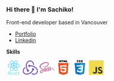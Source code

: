 ### Hi there 👋 I'm Sachiko!

Front-end developer based in Vancouver

- [Portfolio](https://www.sachikoyokoyama.com/)
- [Linkedin](https://www.linkedin.com/in/sachikoyokoyama/)

**Skills**

<img src="https://raw.githubusercontent.com/devicons/devicon/master/icons/react/react-original-wordmark.svg" width="40px" /> <img src="https://raw.githubusercontent.com/devicons/devicon/master/icons/redux/redux-original.svg" width="40px" /> <img src="https://raw.githubusercontent.com/devicons/devicon/master/icons/sass/sass-original.svg" width="40px" /> <img src="https://raw.githubusercontent.com/devicons/devicon/master/icons/html5/html5-original-wordmark.svg" width="40px" /> <img src="https://raw.githubusercontent.com/devicons/devicon/master/icons/css3/css3-original-wordmark.svg" width="40px" /> <img src="https://raw.githubusercontent.com/devicons/devicon/master/icons/javascript/javascript-original.svg" width="40px" /> 

<!--
**sachiko0811/sachiko0811** is a ✨ _special_ ✨ repository because its `README.md` (this file) appears on your GitHub profile.

Here are some ideas to get you started:

- 🔭 I’m currently working on ...
- 🌱 I’m currently learning ...
- 👯 I’m looking to collaborate on ...
- 🤔 I’m looking for help with ...
- 💬 Ask me about ...
- 📫 How to reach me: ...
- 😄 Pronouns: ...
- ⚡ Fun fact: ...
-->
